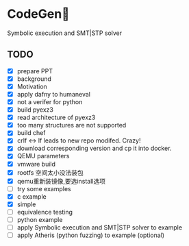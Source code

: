 # CodeGen📖
Symbolic execution and SMT|STP solver
## TODO
- [x] prepare PPT
 - [x] background
 - [x] Motivation
- [x] apply dafny to humaneval
 - [x] not a verifer for python
- [x] build pyexz3
 - [x] read architecture of pyexz3
 - [x] too many structures are not supported
- [x] build chef
 - [x] crlf <-> lf leads to new repo modifed. Crazy!
 - [x] download corresponding version and cp it into docker.
 - [x] QEMU parameters
 - [x] vmware build
  - [x] rootfs 空间太小没法装包
  - [x] qemu重新装镜像,要选install选项
- [ ] try some examples
 - [x] c example
  - [x] simple
  - [ ] equivalence testing
 - [ ] python example
- [ ] apply Symbolic execution and SMT|STP solver to example
- [ ] apply Atheris (python fuzzing) to example (optional)
